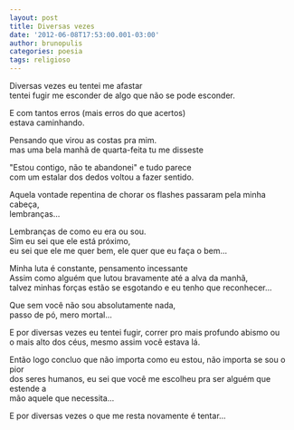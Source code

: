 ```yaml
---
layout: post
title: Diversas vezes
date: '2012-06-08T17:53:00.001-03:00'
author: brunopulis
categories: poesia
tags: religioso
---
```


Diversas vezes eu tentei me afastar<br />
tentei fugir me esconder de algo que não se pode esconder.<br />

E com tantos erros (mais erros do que acertos)<br />
estava caminhando.<br />

Pensando que virou as costas pra mim.<br />
mas uma bela manhã de quarta-feita tu me disseste<br />

"Estou contigo, não te abandonei" e tudo parece<br />
com um estalar dos dedos voltou a fazer sentido.<br />

Aquela vontade repentina de chorar os flashes passaram pela minha cabeça,<br />
lembranças...<br />

Lembranças de como eu era ou sou.<br />
Sim eu sei que ele está próximo,<br />
eu sei que ele me quer bem, ele quer que eu faça o bem...<br />

Minha luta é constante, pensamento incessante<br />
Assim como alguém que lutou bravamente até a alva da manhã,<br />
talvez minhas forças estão se esgotando e eu tenho que reconhecer...<br />

Que sem você não sou absolutamente nada,<br />
passo de pó, mero mortal...<br />

E por diversas vezes eu tentei fugir, correr pro mais profundo abismo ou<br />
o mais alto dos céus, mesmo assim você estava lá.<br />

Então logo concluo que não importa como eu estou, não importa se sou o pior<br />
dos seres humanos, eu sei que você me escolheu pra ser alguém que estende a<br />
mão aquele que necessita...<br />

E por diversas vezes o que me resta novamente é tentar...
